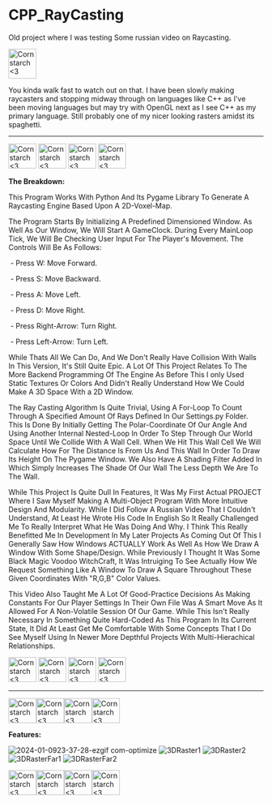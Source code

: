 # CPP_RayCasting

Old project where I was testing Some russian video on Raycasting. 

<img src="https://github.com/Kingerthanu/RayCasting/assets/76754592/8a2bde70-3ab0-4929-8b61-12c439003e32" alt="Cornstarch <3" width="55" height="59">

You kinda walk fast to watch out on that. I have been slowly making raycasters and stopping midway through on languages like C++ as I've been moving languages but may try with OpenGL next as I see C++ as my primary language. Still probably one of my nicer looking rasters amidst its spaghetti.

----------------------------------------------

<img src="https://github.com/Kingerthanu/RayCasting/assets/76754592/7be2a422-4e4e-454c-a1d5-b4cd99c126e9" alt="Cornstarch <3" width="55" height="49"> <img src="https://github.com/Kingerthanu/RayCasting/assets/76754592/7be2a422-4e4e-454c-a1d5-b4cd99c126e9" alt="Cornstarch <3" width="55" height="49"> <img src="https://github.com/Kingerthanu/RayCasting/assets/76754592/7be2a422-4e4e-454c-a1d5-b4cd99c126e9" alt="Cornstarch <3" width="55" height="49"> <img src="https://github.com/Kingerthanu/RayCasting/assets/76754592/7be2a422-4e4e-454c-a1d5-b4cd99c126e9" alt="Cornstarch <3" width="55" height="49">


**The Breakdown:**

  This Program Works With Python And Its Pygame Library To Generate A Raycasting Engine Based Upon A 2D-Voxel-Map.

  The Program Starts By Initializing A Predefined Dimensioned Window. As Well As Our Window, We Will Start A GameClock. During Every MainLoop Tick, We Will Be Checking User Input For The Player's Movement. The Controls Will Be As Follows:

  &nbsp;- Press W: Move Forward.

  &nbsp;- Press S: Move Backward.

  &nbsp;- Press A: Move Left.

  &nbsp;- Press D: Move Right.

  &nbsp;- Press Right-Arrow: Turn Right.

  &nbsp;- Press Left-Arrow: Turn Left.
  

While Thats All We Can Do, And We Don't Really Have Collision With Walls In This Version, It's Still Quite Epic. A Lot Of This Project Relates To The More Backend Programming Of The Engine As Before This I only Used Static Textures Or Colors And Didn't Really Understand How We Could Make A 3D Space With a 2D Window.

The Ray Casting Algorithm Is Quite Trivial, Using A For-Loop To Count Through A Specified Amount Of Rays Defined In Our Settings.py Folder. This Is Done By Initially Getting The Polar-Coordinate Of Our Angle And Using Another Internal Nested-Loop In Order To Step Through Our World Space Until We Collide With A Wall Cell. When We Hit This Wall Cell We Will Calculate How For The Distance Is From Us And This Wall In Order To Draw Its Height On The Pygame Window. We Also Have A Shading Filter Added In Which Simply Increases The Shade Of Our Wall The Less Depth We Are To The Wall.

  While This Project Is Quite Dull In Features, It Was My First Actual PROJECT Where I Saw Myself Making A Multi-Object Program With More Intuitive Design And Modularity. While I Did Follow A Russian Video That I Couldn't Understand, At Least He Wrote His Code In English So It Really Challenged Me To Really Interpret What He Was Doing And Why. I Think This Really Benefitted Me In Development In My Later Projects As Coming Out Of This I Generally Saw How Windows ACTUALLY Work As Well As How We Draw A Window With Some Shape/Design. While Previously I Thought It Was Some Black Magic Voodoo WitchCraft, It Was Intruiging To See Actually How We Request Something Like A Window To Draw A Square Throughout These Given Coordinates With "R,G,B" Color Values.

  This Video Also Taught Me A Lot Of Good-Practice Decisions As Making Constants For Our Player Settings In Their Own File Was A Smart Move As It Allowed For A Non-Volatile Session Of Our Game. While This Isn't Really Necessary In Something Quite Hard-Coded As This Program In Its Current State, It Did At Least Get Me Comfortable With Some Concepts That I Do See Myself Using In Newer More Depthful Projects With Multi-Hierachical Relationships.

<img src="https://github.com/Kingerthanu/RayCasting/assets/76754592/e1106c40-2320-4748-be36-c4aff6276c13" alt="Cornstarch <3" width="55" height="49"> <img src="https://github.com/Kingerthanu/RayCasting/assets/76754592/e1106c40-2320-4748-be36-c4aff6276c13" alt="Cornstarch <3" width="55" height="49"> <img src="https://github.com/Kingerthanu/RayCasting/assets/76754592/e1106c40-2320-4748-be36-c4aff6276c13" alt="Cornstarch <3" width="55" height="49"> <img src="https://github.com/Kingerthanu/RayCasting/assets/76754592/e1106c40-2320-4748-be36-c4aff6276c13" alt="Cornstarch <3" width="55" height="49">

----------------------------------------------

<img src="https://github.com/Kingerthanu/RayCasting/assets/76754592/67926ce6-45d1-4f01-b045-9d6d7d523325" alt="Cornstarch <3" width="55" height="49"><img src="https://github.com/Kingerthanu/RayCasting/assets/76754592/67926ce6-45d1-4f01-b045-9d6d7d523325" alt="Cornstarch <3" width="55" height="49"><img src="https://github.com/Kingerthanu/RayCasting/assets/76754592/67926ce6-45d1-4f01-b045-9d6d7d523325" alt="Cornstarch <3" width="55" height="49"><img src="https://github.com/Kingerthanu/RayCasting/assets/76754592/67926ce6-45d1-4f01-b045-9d6d7d523325" alt="Cornstarch <3" width="55" height="49">


**Features:**

![2024-01-0923-37-28-ezgif com-optimize](https://github.com/Kingerthanu/RayCasting/assets/76754592/5ff253b4-c88e-485d-aeb0-b7c9847e5ccf)
![3DRaster1](https://github.com/Kingerthanu/RayCasting/assets/76754592/039fcd9b-f984-4cd1-bae4-c0d142ebce6e)
![3DRaster2](https://github.com/Kingerthanu/RayCasting/assets/76754592/a5473ce6-a789-43f7-8d93-8b47a2ea7eea)
![3DRasterFar1](https://github.com/Kingerthanu/RayCasting/assets/76754592/a4d532b6-684f-4b5d-bc23-bd8e73870a97)
![3DRasterFar2](https://github.com/Kingerthanu/RayCasting/assets/76754592/1bd47685-3b16-4ad6-8b45-6ee3219bca45)



<img src="https://github.com/Kingerthanu/RayCasting/assets/76754592/07761638-8ddc-418e-a6fc-60e70c7b0d8f" alt="Cornstarch <3" width="55" height="49"><img src="https://github.com/Kingerthanu/RayCasting/assets/76754592/07761638-8ddc-418e-a6fc-60e70c7b0d8f" alt="Cornstarch <3" width="55" height="49"><img src="https://github.com/Kingerthanu/RayCasting/assets/76754592/07761638-8ddc-418e-a6fc-60e70c7b0d8f" alt="Cornstarch <3" width="55" height="49"><img src="https://github.com/Kingerthanu/RayCasting/assets/76754592/07761638-8ddc-418e-a6fc-60e70c7b0d8f" alt="Cornstarch <3" width="55" height="49">
